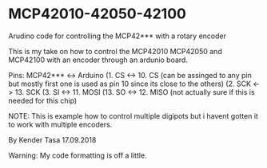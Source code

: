 # MCP42010-42050-42100
Arudino code for controlling the MCP42*** with a rotary encoder

This is my take on how to control the MCP42010 MCP42050 and MCP42100 with an encoder through an ardunio board.


  Pins:
  MCP42***  <->   Arduino
  (1.  CS    <->  10. CS (can be assinged to any pin but mostly first one is used as pin 10 since its close to the others)
  (2.  SCK   <->  13. SCK
  (3.  SI    <->  11. MOSI
  (13. SO    <->  12. MISO  (not actually sure if this is needed for this chip)


NOTE: This is example how to control multiple digipots but i havent gotten it to work with multiple encoders.

By Kender Tasa 17.09.2018


Warning: My code formatting is off a little.
